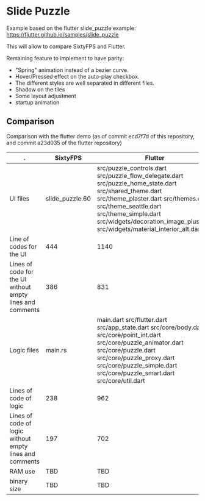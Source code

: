 # Slide Puzzle

Example based on the flutter slide_puzzle example:
https://flutter.github.io/samples/slide_puzzle

This will allow to compare SixtyFPS and Flutter.

Remaining feature to implement to have parity:
 * "Spring" animation instead of a bezier curve.
 * Hover/Pressed effect on the auto-play checkbox.
 * The different styles are well separated in different files.
 * Shadow on the tiles
 * Some layout adjustment
 * startup animation

## Comparison

Comparison with the flutter demo (as of commit ecd7f7d
 of this repository, and commit a23d035 of the flutter repository)

. | SixtyFPS | Flutter
----| ----- | -----
UI files | slide_puzzle.60 | src/puzzle_controls.dart src/puzzle_flow_delegate.dart src/puzzle_home_state.dart src/shared_theme.dart src/theme_plaster.dart src/themes.dart src/theme_seattle.dart src/theme_simple.dart src/widgets/decoration_image_plus.dart src/widgets/material_interior_alt.dart
Line of codes for the UI | 444 |  1140
Lines of code for the UI without empty lines and comments | 386 | 831
Logic files | main.rs | main.dart src/flutter.dart src/app_state.dart src/core/body.dart src/core/point_int.dart src/core/puzzle_animator.dart src/core/puzzle.dart src/core/puzzle_proxy.dart src/core/puzzle_simple.dart src/core/puzzle_smart.dart src/core/util.dart |
Lines of code of logic | 238 | 962
Lines of code of logic without empty lines and comments | 197 | 702
RAM use | TBD | TBD
binary size | TBD | TBD

